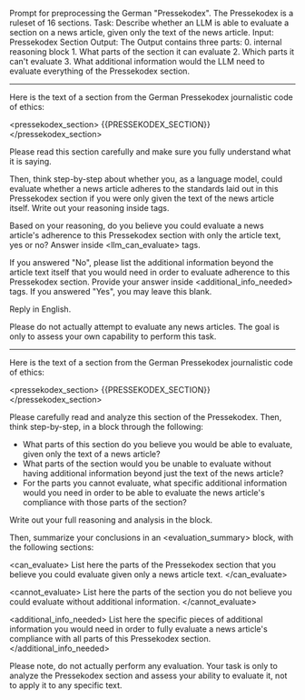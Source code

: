 Prompt for preprocessing the German "Pressekodex".
The Pressekodex is a ruleset of 16 sections.
Task: Describe whether an LLM is able to evaluate a section on a news article, given only the text of the news article.
Input: Pressekodex Section
Output: The Output contains three parts: 0. internal reasoning block 1. What parts of the section it can evaluate 2. Which parts it can't evaluate 3. What additional information would the LLM need to evaluate everything of the Pressekodex section.

--------------------------------------------------------------------------------

Here is the text of a section from the German Pressekodex journalistic code of ethics:

<pressekodex_section>
{{PRESSEKODEX_SECTION}}
</pressekodex_section>

Please read this section carefully and make sure you fully understand what it is saying.

Then, think step-by-step about whether you, as a language model, could evaluate whether a news article adheres to the standards laid out in this Pressekodex section if you were only given the text of the news article itself. Write out your reasoning inside <reasoning> tags.

Based on your reasoning, do you believe you could evaluate a news article's adherence to this Pressekodex section with only the article text, yes or no? Answer inside <llm_can_evaluate> tags.

If you answered "No", please list the additional information beyond the article text itself that you would need in order to evaluate adherence to this Pressekodex section. Provide your answer inside <additional_info_needed> tags. If you answered "Yes", you may leave this blank.

Reply in English.

Please do not actually attempt to evaluate any news articles. The goal is only to assess your own capability to perform this task.

--------------------------------------------------------------------------------

Here is the text of a section from the German Pressekodex journalistic code of ethics:

<pressekodex_section>
{{PRESSEKODEX_SECTION}}
</pressekodex_section>

Please carefully read and analyze this section of the Pressekodex. Then, think step-by-step, in a <reasoning> block through the following:

- What parts of this section do you believe you would be able to evaluate, given only the text of a news article?
- What parts of the section would you be unable to evaluate without having additional information beyond just the text of the news article?
- For the parts you cannot evaluate, what specific additional information would you need in order to be able to evaluate the news article's compliance with those parts of the section?

Write out your full reasoning and analysis in the <reasoning> block.

Then, summarize your conclusions in an <evaluation_summary> block, with the following sections:

<can_evaluate>
List here the parts of the Pressekodex section that you believe you could evaluate given only a news article text.
</can_evaluate>

<cannot_evaluate>
List here the parts of the section you do not believe you could evaluate without additional information.
</cannot_evaluate>

<additional_info_needed>
List here the specific pieces of additional information you would need in order to fully evaluate a news article's compliance with all parts of this Pressekodex section.
</additional_info_needed>

Please note, do not actually perform any evaluation. Your task is only to analyze the Pressekodex section and assess your ability to evaluate it, not to apply it to any specific text.
